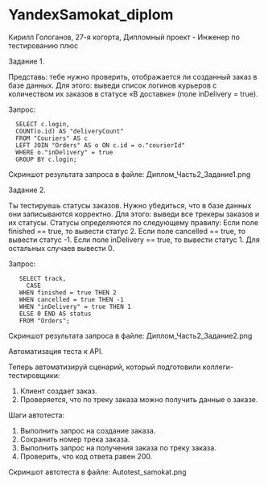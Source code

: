 # YandexSamokat_diplom
Кирилл Гологанов, 27-я когорта, Дипломный проект - Инженер по тестированию плюс

Задание 1.

Представь: тебе нужно проверить, отображается ли созданный заказ в базе данных. Для этого: выведи список логинов курьеров с количеством их заказов в статусе «В доставке» (поле inDelivery = true).

Запрос:

      SELECT c.login, 
      COUNT(o.id) AS "deliveryCount" 
      FROM "Couriers" AS c 
      LEFT JOIN "Orders" AS o ON c.id = o."courierId" 
      WHERE o."inDelivery" = true 
      GROUP BY c.login;

Скриншот результата запроса в файле: Диплом_Часть2_Задание1.png

Задание 2.

Ты тестируешь статусы заказов. Нужно убедиться, что в базе данных они записываются корректно. Для этого: выведи все трекеры заказов и их статусы. Статусы определяются по следующему правилу: Если поле finished == true, то вывести статус 2. Если поле canсelled == true, то вывести статус -1. Если поле inDelivery == true, то вывести статус 1. Для остальных случаев вывести 0.

Запрос:

       SELECT track, 
         CASE 
       WHEN finished = true THEN 2 
       WHEN cancelled = true THEN -1 
       WHEN "inDelivery" = true THEN 1 
       ELSE 0 END AS status 
       FROM "Orders";

Скриншот результата запроса в файле: Диплом_Часть2_Задание2.png

Автоматизация теста к API.

Теперь автоматизируй сценарий, который подготовили коллеги-тестировщики:

1. Клиент создает заказ.
2. Проверяется, что по треку заказа можно получить данные о заказе.

Шаги автотеста:

1. Выполнить запрос на создание заказа.
2. Сохранить номер трека заказа.
3. Выполнить запрос на получения заказа по треку заказа.
4. Проверить, что код ответа равен 200.

Скриншот автотеста в файле: Autotest_samokat.png
